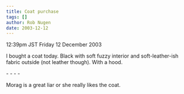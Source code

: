 ```yaml
---
title: Coat purchase
tags: []
author: Rob Nugen
date: 2003-12-12
---
```


<p class=date>12:39pm JST Friday 12 December 2003</p>

<p>I bought a coat today. Black with soft fuzzy interior and
  soft-leather-ish fabric outside (not leather though).  With a
  hood.</p>

<p>- - - -</p>

<p>Morag is a great liar or she really likes the coat.</p>
